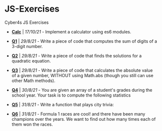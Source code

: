 # JS-Exercises

Cyber4s JS Exercises

- **[Calc](./calc/README.md)** | _17/10/21_ - Implement a calculator using es6 modules.

- **[Q1](./q1.js)** | _29/8/21_ - Write a piece of code that computes the sum of digits of a 3-digit number.

- **[Q2](./q2.js)** | _29/8/21_ - Write a piece of code that finds the solutions for a quadratic equation.

- **[Q3](./q3.js)** | _29/8/21_ - Write a piece of code that calculates the absolute value of a given number, WITHOUT using Math.abs (though you still can use other Math methods).
- **[Q4](./q4.js)** | _30/8/21_ - You are given an array of a student's grades during the school year. Your task is to compute the following statistics
- **[Q5](./q5.js)** | _31/8/21_ - Write a function that plays city trivia:
- **[Q6](./q6.js)** | _31/8/21_ - Formula 1 races are cool! and there have been many champions over the years.
  We want to find out how many times each of them won the races.
